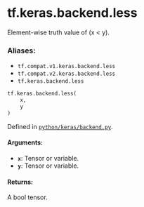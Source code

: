 <div itemscope itemtype="http://developers.google.com/ReferenceObject">
<meta itemprop="name" content="tf.keras.backend.less" />
<meta itemprop="path" content="Stable" />
</div>

# tf.keras.backend.less

Element-wise truth value of (x < y).

### Aliases:

* `tf.compat.v1.keras.backend.less`
* `tf.compat.v2.keras.backend.less`
* `tf.keras.backend.less`

``` python
tf.keras.backend.less(
    x,
    y
)
```



Defined in [`python/keras/backend.py`](/code/stable/tensorflow/python/keras/backend.py).

<!-- Placeholder for "Used in" -->


#### Arguments:


* <b>`x`</b>: Tensor or variable.
* <b>`y`</b>: Tensor or variable.


#### Returns:

A bool tensor.
